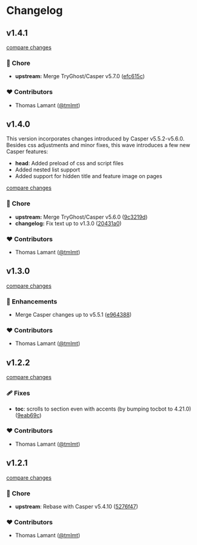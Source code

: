 # Changelog

## v1.4.1

[compare changes](https://github.com/tmlmt/fantome/compare/v1.3.0...v1.4.1)

### 🏡 Chore

- **upstream:** Merge TryGhost/Casper v5.7.0 ([efc615c](https://github.com/tmlmt/fantome/commit/efc615c))

### ❤️ Contributors

- Thomas Lamant ([@tmlmt](http://github.com/tmlmt))

## v1.4.0

This version incorporates changes introduced by Casper v5.5.2-v5.6.0. Besides css adjustments and minor fixes, this wave introduces a few new Casper features:

- **head**: Added preload of css and script files
- Added nested list support
- Added support for hidden title and feature image on pages

[compare changes](https://github.com/tmlmt/fantome/compare/v1.3.0...v1.4.0)

### 🏡 Chore

- **upstream:** Merge TryGhost/Casper v5.6.0 ([9c3219d](https://github.com/tmlmt/fantome/commit/9c3219d))
- **changelog:** Fix text up to v1.3.0 ([20431a0](https://github.com/tmlmt/fantome/commit/20431a0))

### ❤️ Contributors

- Thomas Lamant ([@tmlmt](http://github.com/tmlmt))

## v1.3.0

[compare changes](https://github.com/tmlmt/fantome/compare/v1.2.2...v1.3.0)

### 🚀 Enhancements

- Merge Casper changes up to v5.5.1 ([e964388](https://github.com/tmlmt/fantome/commit/e964388))

### ❤️ Contributors

- Thomas Lamant ([@tmlmt](http://github.com/tmlmt))

## v1.2.2

[compare changes](https://github.com/tmlmt/fantome/compare/v1.2.0...v1.2.2)

### 🩹 Fixes

- **toc**: scrolls to section even with accents (by bumping tocbot to 4.21.0) ([9eab69c](https://github.com/tmlmt/fantome/commit/9eab69c))

### ❤️ Contributors

- Thomas Lamant ([@tmlmt](http://github.com/tmlmt))

## v1.2.1

[compare changes](https://github.com/tmlmt/fantome/compare/v1.2.0...v1.2.1)

### 🏡 Chore

- **upstream**: Rebase with Casper v5.4.10 ([5276f47](https://github.com/tmlmt/fantome/commit/5276f47))

### ❤️ Contributors

- Thomas Lamant ([@tmlmt](http://github.com/tmlmt))
